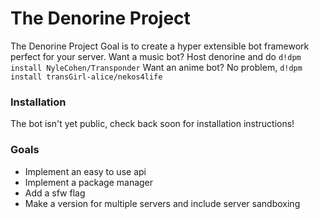 # The Denorine Project
The Denorine Project Goal is to create a hyper extensible bot framework perfect for your server.
Want a music bot? Host denorine and do `d!dpm install NyleCohen/Transponder`
Want an anime bot? No problem, `d!dpm install transGirl-alice/nekos4life`
### Installation
The bot isn't yet public, check back soon for installation instructions!
### Goals
* Implement an easy to use api
* Implement a package manager
* Add a sfw flag
* Make a version for multiple servers and include server sandboxing
